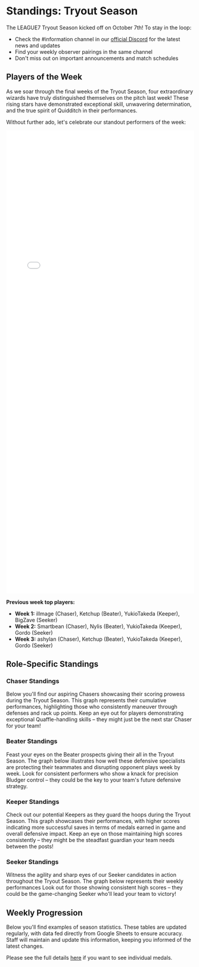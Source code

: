 
# Standings: Tryout Season
The LEAGUE7 Tryout Season kicked off on October 7th! To stay in the loop:
- Check the #information channel in our [official Discord](https://discord.gg/Ph8GUq3veh) for the latest news and updates
- Find your weekly observer pairings in the same channel
- Don't miss out on important announcements and match schedules

## Players of the Week

As we soar through the final weeks of the Tryout Season, four extraordinary wizards have truly distinguished themselves on the pitch last week! These rising stars have demonstrated exceptional skill, unwavering determination, and the true spirit of Quidditch in their performances.

Without further ado, let's celebrate our standout performers of the week:

<iframe src="player-pages/players-of-the-week.html" width="100%" height="1240" frameborder="0"></iframe>

**Previous week top players:**

- **Week 1:** illmage (Chaser), Ketchup (Beater), YukioTakeda (Keeper), BigZave (Seeker)
- **Week 2:** Smartbean (Chaser), Nylis (Beater), YukioTakeda (Keeper), Gordo (Seeker)
- **Week 3:** ashylan (Chaser), Ketchup (Beater), YukioTakeda (Keeper), Gordo (Seeker)

## Role-Specific Standings
### Chaser Standings
Below you'll find our aspiring Chasers showcasing their scoring prowess during the Tryout Season. This graph represents their cumulative performances, highlighting those who consistently maneuver through defenses and rack up points. Keep an eye out for players demonstrating exceptional Quaffle-handling skills – they might just be the next star Chaser for your team!

<div id="tryout-participants-chaser"></div>

### Beater Standings
Feast your eyes on the Beater prospects giving their all in the Tryout Season. The graph below illustrates how well these defensive specialists are protecting their teammates and disrupting opponent plays week by week. Look for consistent performers who show a knack for precision Bludger control – they could be the key to your team's future defensive strategy.

<div id="tryout-participants-beater"></div>

### Keeper Standings
Check out our potential Keepers as they guard the hoops during the Tryout Season. This graph showcases their performances, with higher scores indicating more successful saves in terms of medals earned in game and overall defensive impact. Keep an eye on those maintaining high scores consistently – they might be the steadfast guardian your team needs between the posts!

<div id="tryout-participants-keeper"></div>

### Seeker Standings
Witness the agility and sharp eyes of our Seeker candidates in action throughout the Tryout Season. The graph below represents their weekly performances Look out for those showing consistent high scores – they could be the game-changing Seeker who'll lead your team to victory!

<div id="tryout-participants-seeker"></div>

## Weekly Progression
Below you'll find examples of season statistics. These tables are updated regularly, with data fed directly from Google Sheets to ensure accuracy. Staff will maintain and update this information, keeping you informed of the latest changes. 

Please see the full details [here](https://docs.google.com/spreadsheets/u/1/d/e/2PACX-1vRusyWABDkgfO0g0ykeZMZtLdFzQa2GlRn7lhE7Ntp2EQ7i0FUwA3QWfvTvWXoNo8U_wtU_ZOTqUHQj/pubhtml?gid=545214444&single=true) if you want to see individual medals.

<div id="tryout-participants"></div>
 